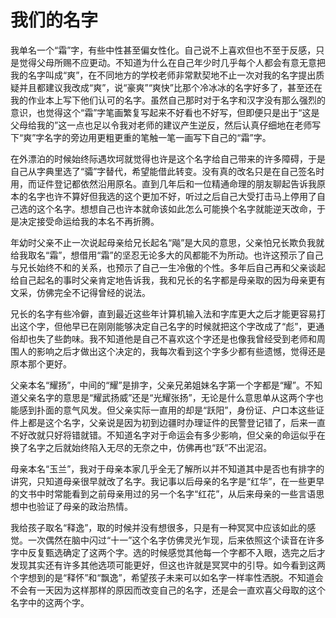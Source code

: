 # 我们的名字


我单名一个“霜”字，有些中性甚至偏女性化。自己说不上喜欢但也不至于反感，只是觉得父母所赐不应更动。不知道为什么在自己年少时几乎每个人都会有意无意把我的名字叫成“爽”，在不同地方的学校老师非常默契地不止一次对我的名字提出质疑并且都建议我改成“爽”，说“豪爽”“爽快”比那个冷冰冰的名字好多了，甚至还在我的作业本上写下他们认可的名字。虽然自己那时对于名字和汉字没有那么强烈的意识，也觉得这个“霜”字笔画繁复写起来不好看也不好写，但即便只是出于“这是父母给我的”这一点也足以令我对老师的建议产生逆反，然后认真仔细地在老师写下“爽”字名字的旁边用更粗更重的笔触一笔一画写下自己的“霜”字。

在外漂泊的时候始终际遇坎坷就觉得也许是这个名字给自己带来的许多障碍，于是自己从字典里选了“骦”字替代，希望能借此转变。没有真的改名只是在自己签名时用，而证件登记都依然沿用原名。直到几年后和一位精通命理的朋友聊起告诉我原本的名字也许不算好但我选的这个更加不好，听过之后自己大受打击马上停用了自己选的这个名字。想想自己也许本就命该如此怎么可能换个名字就能逆天改命，于是决定接受命运给我的本名不再折腾。

年幼时父亲不止一次说起母亲给兄长起名“飚”是大风的意思，父亲怕兄长欺负我就给我取名“霜”，想借用“霜”的坚忍无论多大的风都能不为所动。也许这预示了自己与兄长始终不和的关系，也预示了自己一生冷傲的个性。多年后自己再和父亲谈起给自己起名的事时父亲肯定地告诉我，我和兄长的名字都是母亲取的因为母亲更有文采，仿佛完全不记得曾经的说法。

兄长的名字有些冷僻，直到最近这些年计算机输入法和字库更大之后才能更容易打出这个字，但他早已在刚刚能够决定自己名字的时候就把这个字改成了“彪”，更通俗却也失了些韵味。我不知道他是自己不喜欢这个字还是也像我曾经受到老师和周围人的影响之后才做出这个决定的，我每次看到这个字多少都有些遗憾，觉得还是原本那个更好。

父亲本名“耀扬”，中间的“耀”是排字，父亲兄弟姐妹名字第一个字都是“耀”。不知道父亲名字的意思是“耀武扬威”还是“光耀张扬”，无论是什么意思单从这两个字也能感到扑面的意气风发。但父亲实际一直用的却是“跃阳”，身份证、户口本这些证件上都是这个名字，父亲说是因为初到边疆时办理证件的民警登记错了，后来一直不好改就只好将错就错。不知道名字对于命运会有多少影响，但父亲的命运似乎在换了名字之后就始终陷入无尽的无奈之中，仿佛再也“跃”不出泥沼。

母亲本名“玉兰”，我对于母亲本家几乎全无了解所以并不知道其中是否也有排字的讲究，只知道母亲很早就改了名字。我记事以后母亲的名字是“红华”，在一些更早的文书中时常能看到之前母亲用过的另一个名字“红花”，从后来母亲的一些言语思想中也验证了母亲的政治热情。

我给孩子取名“释逸”，取的时候并没有想很多，只是有一种冥冥中应该如此的感觉。一次偶然在脑中闪过“十一”这个名字仿佛灵光乍现，后来依照这个读音在许多字中反复甄选确定了这两个字。选的时候感觉其他每一个字都不入眼，选完之后才发现其实还有许多其他选项可能更好，但这也许就是冥冥中的引导。如今看到这两个字想到的是“释怀”和“飘逸”，希望孩子未来可以如名字一样率性洒脱。不知道会不会有一天因为这样那样的原因而改变自己的名字，还是会一直欢喜父母取的这个名字中的这两个字。
